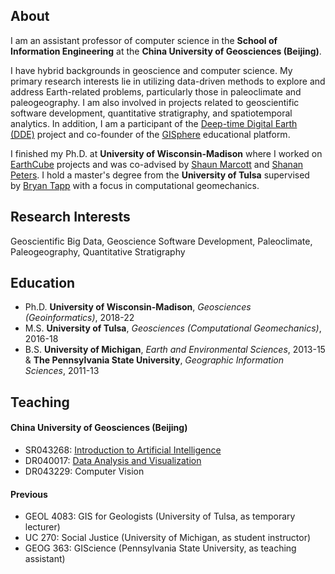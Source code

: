 ## About

I am an assistant professor of computer science in the **School of Information Engineering** at the **China University of Geosciences (Beijing)**.

I have hybrid backgrounds in geoscience and computer science. My primary research interests lie in utilizing data-driven methods to explore and address Earth-related problems, particularly those in paleoclimate and paleogeography. I am also involved in projects related to geoscientific software development, quantitative stratigraphy, and spatiotemporal analytics. In addition, I am a participant of the [Deep-time Digital Earth (DDE)](https://www.ddeworld.org/) project and co-founder of the [GISphere](https://gisphere.info/) educational platform.

I finished my Ph.D. at **University of Wisconsin-Madison** where I worked on [EarthCube](https://www.earthcube.org/) projects and was co-advised by [Shaun Marcott](https://geoscience.wisc.edu/people/marcott-shaun/) and [Shanan Peters](http://strata.geology.wisc.edu/). I hold a master's degree from the **University of Tulsa** supervised by [Bryan Tapp](https://faculty.utulsa.edu/faculty/bryan-tapp/) with a focus in computational geomechanics.

## Research Interests

Geoscientific Big Data, Geoscience Software Development, Paleoclimate, Paleogeography, Quantitative Stratigraphy

## Education

- Ph.D. **University of Wisconsin-Madison**, *Geosciences (Geoinformatics)*, 2018-22
- M.S. **University of Tulsa**, *Geosciences (Computational Geomechanics)*, 2016-18
- B.S. **University of Michigan**, *Earth and Environmental Sciences*, 2013-15 & **The Pennsylvania State University**, *Geographic Information Sciences*, 2011-13

## Teaching

#### China University of Geosciences (Beijing)
- SR043268: [Introduction to Artificial Intelligence](https://yeshan-geo.github.io/pages/intro_ai)
- DR040017: [Data Analysis and Visualization](https://yeshan-geo.github.io/pages/datavis)
- DR043229: Computer Vision

#### Previous
- GEOL 4083: GIS for Geologists (University of Tulsa, as temporary lecturer)
- UC 270: Social Justice (University of Michigan, as student instructor)
- GEOG 363: GIScience (Pennsylvania State University, as teaching assistant)
